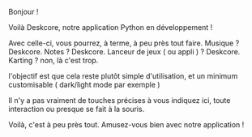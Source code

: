 Bonjour !

Voilà Deskcore, notre application Python en développement !

Avec celle-ci, vous pourrez, à terme, à peu près tout faire.
Musique ? Deskcore.
Notes ? Deskcore.
Lanceur de jeux ( ou appli ) ? Deskcore.
Karting ? non, là c'est trop.

l'objectif est que cela reste plutôt simple d'utilisation, et un minimum customisable ( dark/light mode par exemple )

Il n'y a pas vraiment de touches précises à vous indiquez ici, toute interaction ou presque se fait à la souris.

Voilà, c'est à peu près tout.
Amusez-vous bien avec notre application !
